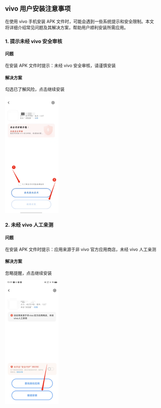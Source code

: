 ## vivo 用户安装注意事项

在使用 vivo 手机安装 APK 文件时，可能会遇到一些系统提示和安全限制。本文将详细介绍常见问题及其解决方案，帮助用户顺利安装所需应用。

### 1. 提示未经 vivo 安全审核

#### 问题
在安装 APK 文件时提示：未经 vivo 安全审核，请谨慎安装

#### 解决方案
勾选已了解风险，点击继续安装

<img src="../截屏/vivo/未经安全审核.png" alt="安全审核" style="width:35%;"/>


### 2. 未经 vivo 人工亲测
#### 问题
在安装 APK 文件时提示：应用来源于非 vivo 官方应用商店，未经 vivo 人工亲测

#### 解决方案
忽略提醒，点击继续安装

<img src="../截屏/vivo/未经人工检测提醒.png" alt="人工检测" style="width:35%;"/>
